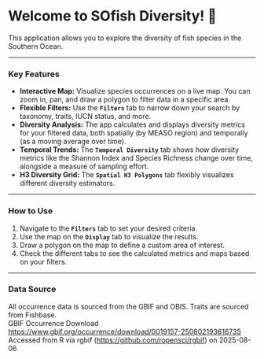 # Welcome to SOfish Diversity! 🎣

This application allows you to explore the diversity of fish species in the Southern Ocean.

***

### Key Features
* **Interactive Map:** Visualize species occurrences on a live map. You can zoom in, pan, and draw a polygon to filter data in a specific area.
* **Flexible Filters:** Use the **`Filters`** tab to narrow down your search by taxonomy, traits, IUCN status, and more.
* **Diversity Analysis:** The app calculates and displays diversity metrics for your filtered data, both spatially (by MEASO region) and temporally (as a moving average over time).
* **Temporal Trends:** The **`Temporal Diversity`** tab shows how diversity metrics like the Shannon Index and Species Richness change over time, alongside a measure of sampling effort.
* **H3 Diversity Grid:** The **`Spatial H3 Polygons`** tab flexibly visualizes different diversity estimators.

***

### How to Use
1.  Navigate to the **`Filters`** tab to set your desired criteria.
2.  Use the map on the **`Display`** tab to visualize the results.
3.  Draw a polygon on the map to define a custom area of interest.
4.  Check the different tabs to see the calculated metrics and maps based on your filters.

***

### Data Source
All occurrence data is sourced from the GBIF and OBIS. Traits are sourced from Fishbase.<br>
GBIF Occurrence Download https://www.gbif.org/occurrence/download/0019157-250802193616735 Accessed from R via rgbif (https://github.com/ropensci/rgbif) on 2025-08-06